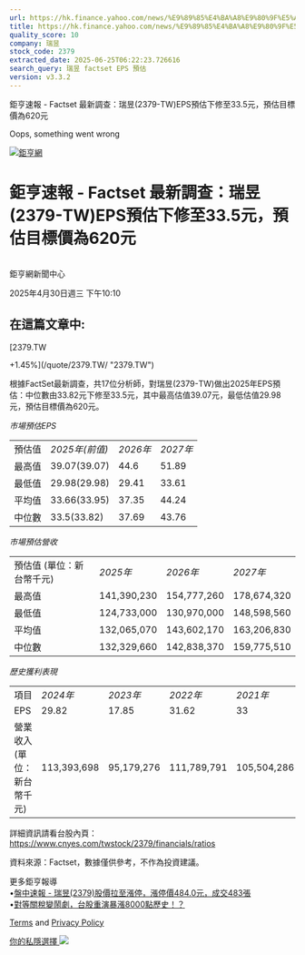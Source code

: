 ```yaml
---
url: https://hk.finance.yahoo.com/news/%E9%89%85%E4%BA%A8%E9%80%9F%E5%A0%B1-factset-%E6%9C%80%E6%96%B0%E8%AA%BF%E6%9F%A5-%E7%91%9E%E6%98%B1-2379-021027713.html
title: https://hk.finance.yahoo.com/news/%E9%89%85%E4%BA%A8%E9%80%9F%E5%A0%B1-factset-%E6%9C%80%E6%96%B0%E8
quality_score: 10
company: 瑞昱
stock_code: 2379
extracted_date: 2025-06-25T06:22:23.726616
search_query: 瑞昱 factset EPS 預估
version: v3.3.2
---
```


鉅亨速報 - Factset 最新調查：瑞昱(2379-TW)EPS預估下修至33.5元，預估目標價為620元 


Oops, something went wrong

 

[![鉅亨網](https://s.yimg.com/ny/api/res/1.2/UM5hrThmhlnSiBO4o4qlLg--/YXBwaWQ9aGlnaGxhbmRlcjt3PTE0NjtoPTQ4O2NmPXdlYnA-/https://s.yimg.com/os/creatr-uploaded-images/2020-01/147c7630-36ab-11ea-ae7c-5ee7a0016555)](http://www.cnyes.com/ "鉅亨網")

# 鉅亨速報 - Factset 最新調查：瑞昱(2379-TW)EPS預估下修至33.5元，預估目標價為620元

![](data:image/gif;base64,R0lGODlhAQABAIAAAAAAAP///ywAAAAAAQABAAACAUwAOw==)

鉅亨網新聞中心

2025年4月30日週三 下午10:10

## 在這篇文章中:

[2379.TW

+1.45%](/quote/2379.TW/ "2379.TW")

根據FactSet最新調查，共17位分析師，對瑞昱(2379-TW)做出2025年EPS預估：中位數由33.82元下修至33.5元，其中最高估值39.07元，最低估值29.98元，預估目標價為620元。

*市場預估EPS*

|  |  |  |  |
| --- | --- | --- | --- |
| 預估值 | *2025年(前值)* | *2026年* | *2027年* |
| 最高值 | 39.07(39.07) | 44.6 | 51.89 |
| 最低值 | 29.98(29.98) | 29.41 | 33.61 |
| 平均值 | 33.66(33.95) | 37.35 | 44.24 |
| 中位數 | 33.5(33.82) | 37.69 | 43.76 |

*市場預估營收*

|  |  |  |  |
| --- | --- | --- | --- |
| 預估值 (單位：新台幣千元) | *2025年* | *2026年* | *2027年* |
| 最高值 | 141,390,230 | 154,777,260 | 178,674,320 |
| 最低值 | 124,733,000 | 130,970,000 | 148,598,560 |
| 平均值 | 132,065,070 | 143,602,170 | 163,206,830 |
| 中位數 | 132,329,660 | 142,838,370 | 159,775,510 |

*歷史獲利表現*

|  |  |  |  |  |
| --- | --- | --- | --- | --- |
| 項目 | *2024年* | *2023年* | *2022年* | *2021年* |
| EPS | 29.82 | 17.85 | 31.62 | 33 |
| 營業收入 (單位：新台幣千元) | 113,393,698 | 95,179,276 | 111,789,791 | 105,504,286 |

詳細資訊請看台股內頁：  
<https://www.cnyes.com/twstock/2379/financials/ratios>

資料來源：Factset，數據僅供參考，不作為投資建議。

更多鉅亨報導  
•[盤中速報 - 瑞昱(2379)股價拉至漲停，漲停價484.0元，成交483張](https://news.cnyes.com/news/id/5933161?utm_source=yahoo&utm_medium=RSS&utm_campaign=relate)  
•[對等關稅變鬧劇，台股重演暴漲8000點歷史！？](https://news.cnyes.com/news/id/5937265?utm_source=yahoo&utm_medium=RSS&utm_campaign=relate)

[Terms](https://guce.yahoo.com/terms?locale=zh-Hant-HK)  and [Privacy Policy](https://guce.yahoo.com/privacy-policy?locale=zh-Hant-HK)

[你的私隱選擇 ![](https://s.yimg.com/dv/static/siteApp/img/privacy-choice-control.png)](https://guce.yahoo.com/state-controls?locale=zh-Hant-HK&state=VA)
